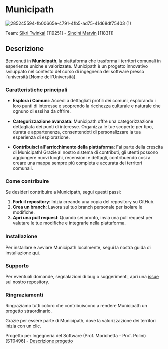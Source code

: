 # Municipath

![285245594-fb00665e-4791-4fb5-ad75-41d68df75403 (1)](https://github.com/ToWinKallSikri/IdS_Municipath/assets/118466836/f36ece69-d313-49b2-81cf-caf6498e058c)

Team: [Sikri Twinkal](https://github.com/ToWinKallSikri) [119251] - [Sincini Marvin](https://github.com/Sassas98) [118311] 

## Descrizione

Benvenuti in **Municipath**, la piattaforma che trasforma i territori comunali in esperienze uniche e valorizzate. Municipath è un progetto innovativo sviluppato nel contesto del corso di ingegneria del software presso l'università [Nome dell'Università].

### Caratteristiche principali

- **Esplora i Comuni**: Accedi a dettagliati profili dei comuni, esplorando i loro punti di interesse e scoprendo la ricchezza culturale e naturale che ognuno di essi ha da offrire.

- **Categorizzazione avanzata**: Municipath offre una categorizzazione dettagliata dei punti di interesse. Organizza le tue scoperte per tipo, durata e appartenenza, consentendoti di personalizzare la tua esperienza di esplorazione.

- **Contribuisci all'arricchimento della piattaforma**: Fai parte della crescita di Municipath! Grazie al nostro sistema di contributi, gli utenti possono aggiungere nuovi luoghi, recensioni e dettagli, contribuendo così a creare una mappa sempre più completa e accurata dei territori comunali.

### Come contribuire

Se desideri contribuire a Municipath, segui questi passi:

1. **Fork il repository**: Inizia creando una copia del repository su GitHub.
2. **Crea un branch**: Lavora sul tuo branch personale per isolare le modifiche.
3. **Apri una pull request**: Quando sei pronto, invia una pull request per valutare le tue modifiche e integrarle nella piattaforma.

### Installazione

Per installare e avviare Municipath localmente, segui la nostra guida di installazione [qui](link_guida_installazione).

### Supporto

Per eventuali domande, segnalazioni di bug o suggerimenti, apri una [issue](link_issue) sul nostro repository.

### Ringraziamenti

Ringraziamo tutti coloro che contribuiscono a rendere Municipath un progetto straordinario.

Grazie per essere parte di Municipath, dove la valorizzazione dei territori inizia con un clic.

Progetto per Ingegneria del Software (Prof. Morichetta - Prof. Polini) [ST0496] - [Descrizione progetto](https://docs.google.com/document/d/1kqarA2bRB8I8StOazcWotmkxf4Afycyl34a-n536JHo/edit)
